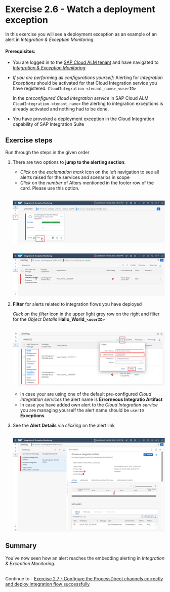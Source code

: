 # Exercise 2.6 - Watch a deployment exception

In this exercise you will see a deployment exception as an example of an alert in *Integration & Exception Monitoring*.

#### Prerequisites:

- You are logged in to the [SAP Cloud ALM tenant](https://teched22-cloudalm-003.eu10.alm.cloud.sap/launchpad#Shell-home) and have navigated to [*Integration & Exception Monitoring*](https://teched22-cloudalm-003.eu10.alm.cloud.sap/shell/run?sap-ui-app-id=com.sap.crun.imapp.ui#/Home)
- *If you are performing all configurations yourself:* Alerting for *Integration Exceptions* should be activated for that Cloud Integration service you have registered: `CloudIntegration-<tenant_name>_<userID>`
    
    In the *preconfigured Cloud Integration service* in SAP Cloud ALM `CloudIntegration-<tenant_name>` the alerting to integration exceptions is already activated and nothing had to be done.
    
- You have provoked a deployment exception in the Cloud Integration capability of SAP Integration Suite

## Exercise steps

Run through the steps in the given order

1. There are two options to **jump to the alerting section**:

	- *Click* on the *exclamation mark* icon on the left navigation to see all alerts raised for the services and scenarios in scope
	- *Click* on the *number* of Alters mentioned in the footer row of the card. Please use this option.

	<br>![](/exercises/ex2/images/IMExceptOverviewMoveToAlerting.png)
    
	<br>![](/exercises/ex2/images/IMExceptAlerting.png)
	
2. **Filter** for alerts related to integration flows you have deployed

    *Click* on the *filter* icon in the upper light grey row on the right and filter for the *Object Details* **Hallo_World_`<userID>`**

    
    <br>![](/exercises/ex2/images/IMExceptAlertFilter.png)
     
    - In case your are using one of the default pre-configured *Cloud Integration services* the alert name is **Errorneous Integratio Artifact**
    - In case you have added own alert to the *Cloud Integration service* you are managing yourself the alert name should be `userID` **Exceptions**
    

3. See the **Alert Details** via *clicking* on the alert link

	<br>![](/exercises/ex2/images/IMExceptAlertDetails.png)

    
	
## Summary

You've now seen how an alert reaches the embedding alerting in *Integration & Exception Monitoring*.

<br>Continue to - [Exercise 2.7 - Configure the ProcessDirect channels correctly and deploy integration flow successfully](/exercises/ex2/ex27/)
